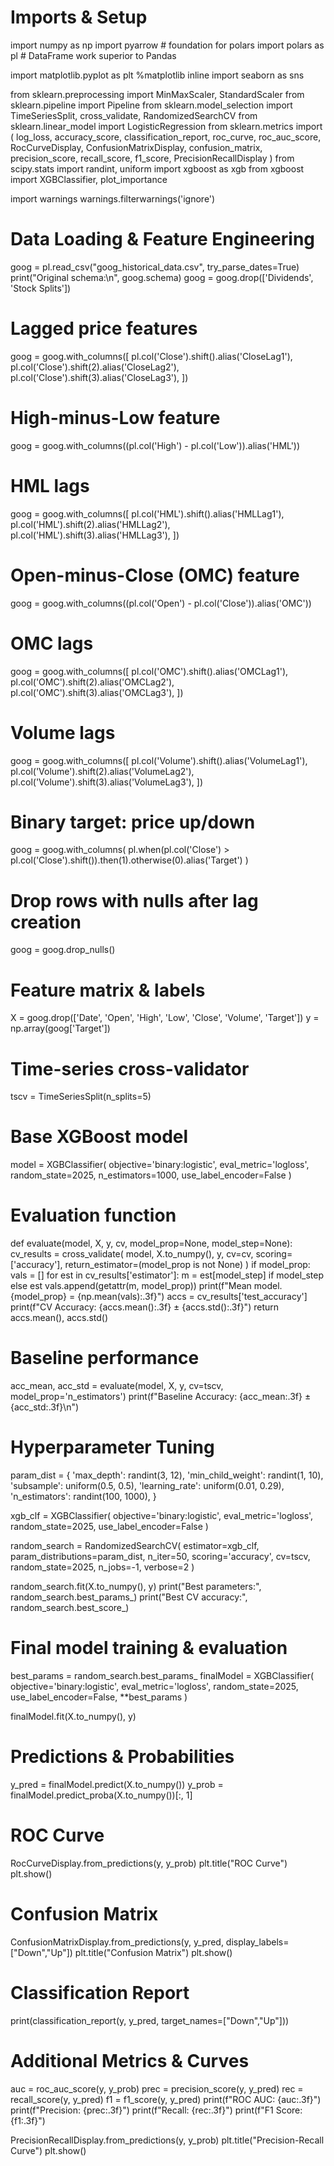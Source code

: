# Imports & Setup
import numpy as np
import pyarrow  # foundation for polars
import polars as pl  # DataFrame work superior to Pandas

import matplotlib.pyplot as plt
%matplotlib inline
import seaborn as sns

from sklearn.preprocessing import MinMaxScaler, StandardScaler
from sklearn.pipeline import Pipeline
from sklearn.model_selection import TimeSeriesSplit, cross_validate, RandomizedSearchCV
from sklearn.linear_model import LogisticRegression
from sklearn.metrics import (
    log_loss, accuracy_score, classification_report,
    roc_curve, roc_auc_score, RocCurveDisplay,
    ConfusionMatrixDisplay, confusion_matrix,
    precision_score, recall_score, f1_score,
    PrecisionRecallDisplay
)
from scipy.stats import randint, uniform
import xgboost as xgb
from xgboost import XGBClassifier, plot_importance

import warnings
warnings.filterwarnings('ignore')

# Data Loading & Feature Engineering
goog = pl.read_csv("goog_historical_data.csv", try_parse_dates=True)
print("Original schema:\n", goog.schema)
goog = goog.drop(['Dividends', 'Stock Splits'])

# Lagged price features
goog = goog.with_columns([
    pl.col('Close').shift().alias('CloseLag1'),
    pl.col('Close').shift(2).alias('CloseLag2'),
    pl.col('Close').shift(3).alias('CloseLag3'),
])

# High-minus-Low feature
goog = goog.with_columns((pl.col('High') - pl.col('Low')).alias('HML'))
# HML lags
goog = goog.with_columns([
    pl.col('HML').shift().alias('HMLLag1'),
    pl.col('HML').shift(2).alias('HMLLag2'),
    pl.col('HML').shift(3).alias('HMLLag3'),
])

# Open-minus-Close (OMC) feature
goog = goog.with_columns((pl.col('Open') - pl.col('Close')).alias('OMC'))
# OMC lags
goog = goog.with_columns([
    pl.col('OMC').shift().alias('OMCLag1'),
    pl.col('OMC').shift(2).alias('OMCLag2'),
    pl.col('OMC').shift(3).alias('OMCLag3'),
])

# Volume lags
goog = goog.with_columns([
    pl.col('Volume').shift().alias('VolumeLag1'),
    pl.col('Volume').shift(2).alias('VolumeLag2'),
    pl.col('Volume').shift(3).alias('VolumeLag3'),
])

# Binary target: price up/down
goog = goog.with_columns(
    pl.when(pl.col('Close') > pl.col('Close').shift()).then(1).otherwise(0).alias('Target')
)

# Drop rows with nulls after lag creation
goog = goog.drop_nulls()

# Feature matrix & labels
X = goog.drop(['Date', 'Open', 'High', 'Low', 'Close', 'Volume', 'Target'])
y = np.array(goog['Target'])

# Time-series cross-validator
tscv = TimeSeriesSplit(n_splits=5)

# Base XGBoost model
model = XGBClassifier(
    objective='binary:logistic', eval_metric='logloss',
    random_state=2025, n_estimators=1000, use_label_encoder=False
)

# Evaluation function
def evaluate(model, X, y, cv, model_prop=None, model_step=None):
    cv_results = cross_validate(
        model, X.to_numpy(), y,
        cv=cv, scoring=['accuracy'],
        return_estimator=(model_prop is not None)
    )
    if model_prop:
        vals = []
        for est in cv_results['estimator']:
            m = est[model_step] if model_step else est
            vals.append(getattr(m, model_prop))
        print(f"Mean model.{model_prop} = {np.mean(vals):.3f}")
    accs = cv_results['test_accuracy']
    print(f"CV Accuracy: {accs.mean():.3f} ± {accs.std():.3f}")
    return accs.mean(), accs.std()

# Baseline performance
acc_mean, acc_std = evaluate(model, X, y, cv=tscv, model_prop='n_estimators')
print(f"Baseline Accuracy: {acc_mean:.3f} ± {acc_std:.3f}\n")

# Hyperparameter Tuning
param_dist = {
    'max_depth': randint(3, 12),
    'min_child_weight': randint(1, 10),
    'subsample': uniform(0.5, 0.5),
    'learning_rate': uniform(0.01, 0.29),
    'n_estimators': randint(100, 1000),
}

xgb_clf = XGBClassifier(
    objective='binary:logistic', eval_metric='logloss',
    random_state=2025, use_label_encoder=False
)

random_search = RandomizedSearchCV(
    estimator=xgb_clf,
    param_distributions=param_dist,
    n_iter=50,
    scoring='accuracy',
    cv=tscv,
    random_state=2025,
    n_jobs=-1,
    verbose=2
)

random_search.fit(X.to_numpy(), y)
print("Best parameters:", random_search.best_params_)
print("Best CV accuracy:", random_search.best_score_)

# Final model training & evaluation
best_params = random_search.best_params_
finalModel = XGBClassifier(
    objective='binary:logistic', eval_metric='logloss',
    random_state=2025, use_label_encoder=False,
    **best_params
)

finalModel.fit(X.to_numpy(), y)

# Predictions & Probabilities
y_pred = finalModel.predict(X.to_numpy())
y_prob = finalModel.predict_proba(X.to_numpy())[:, 1]

# ROC Curve
RocCurveDisplay.from_predictions(y, y_prob)
plt.title("ROC Curve")
plt.show()

# Confusion Matrix
ConfusionMatrixDisplay.from_predictions(y, y_pred, display_labels=["Down","Up"])
plt.title("Confusion Matrix")
plt.show()

# Classification Report
print(classification_report(y, y_pred, target_names=["Down","Up"]))

# Additional Metrics & Curves
auc = roc_auc_score(y, y_prob)
prec = precision_score(y, y_pred)
rec = recall_score(y, y_pred)
f1 = f1_score(y, y_pred)
print(f"ROC AUC: {auc:.3f}")
print(f"Precision: {prec:.3f}")
print(f"Recall: {rec:.3f}")
print(f"F1 Score: {f1:.3f}")

PrecisionRecallDisplay.from_predictions(y, y_prob)
plt.title("Precision-Recall Curve")
plt.show()
